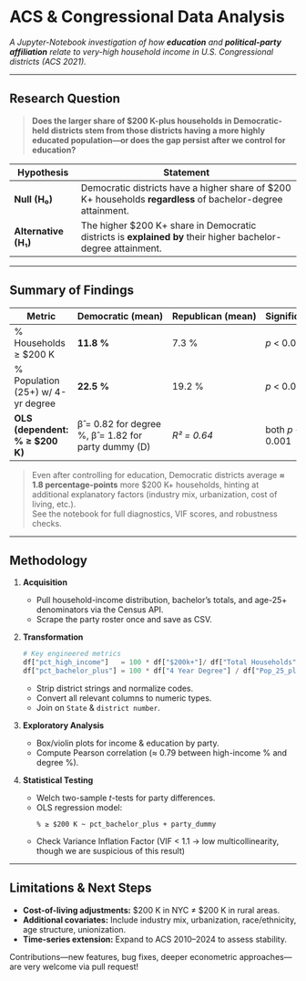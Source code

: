 # ACS & Congressional Data Analysis

*A Jupyter-Notebook investigation of how **education** and **political-party affiliation** relate to very-high household income in U.S. Congressional districts (ACS 2021).*

---

## Research Question

> **Does the larger share of \$200 K-plus households in Democratic-held districts stem from those districts having a more highly educated population—or does the gap persist after we control for education?**

| Hypothesis | Statement |
| ---------- | --------- |
| **Null (H₀)** | Democratic districts have a higher share of \$200 K+ households **regardless** of bachelor-degree attainment. |
| **Alternative (H₁)** | The higher \$200 K+ share in Democratic districts is **explained by** their higher bachelor-degree attainment. |

---

## Summary of Findings

| Metric | Democratic&nbsp;(mean) | Republican&nbsp;(mean) | Significance |
| ------ | --------------------- | ---------------------- | ------------ |
| % Households ≥ \$200 K | **11.8 %** | 7.3 % | *p* < 0.001 |
| % Population (25+) w/ 4-yr degree | **22.5 %** | 19.2 % | *p* < 0.001 |
| **OLS (dependent: % ≥ \$200 K)** | β̂ = 0.82 for degree %, β̂ = 1.82 for party dummy (D) | *R² = 0.64* | both *p* < 0.001 |

> Even after controlling for education, Democratic districts average **≈ 1.8 percentage-points** more \$200 K+ households, hinting at additional explanatory factors (industry mix, urbanization, cost of living, etc.).  
> See the notebook for full diagnostics, VIF scores, and robustness checks.

---

## Methodology

1. **Acquisition**

   * Pull household-income distribution, bachelor’s totals, and age-25+ denominators via the Census API.
   * Scrape the party roster once and save as CSV.

2. **Transformation**

   ```python
   # Key engineered metrics
   df["pct_high_income"]   = 100 * df["$200k+"]/ df["Total Households"]
   df["pct_bachelor_plus"] = 100 * df["4 Year Degree"] / df["Pop_25_plus"]
   ```

   * Strip district strings and normalize codes.
   * Convert all relevant columns to numeric types.
   * Join on `State` & `district number`.

3. **Exploratory Analysis**

   * Box/violin plots for income & education by party.
   * Compute Pearson correlation (≈ 0.79 between high-income % and degree %).

4. **Statistical Testing**

   * Welch two-sample *t*-tests for party differences.
   * OLS regression model:
     ```
     % ≥ $200 K ~ pct_bachelor_plus + party_dummy
     ```
   * Check Variance Inflation Factor (VIF < 1.1 → low multicollinearity, though we are suspicious of this result)

---

## Limitations & Next Steps

* **Cost-of-living adjustments:** \$200 K in NYC ≠ \$200 K in rural areas.
* **Additional covariates:** Include industry mix, urbanization, race/ethnicity, age structure, unionization.
* **Time-series extension:** Expand to ACS 2010–2024 to assess stability.

Contributions—new features, bug fixes, deeper econometric approaches—are very welcome via pull request!
